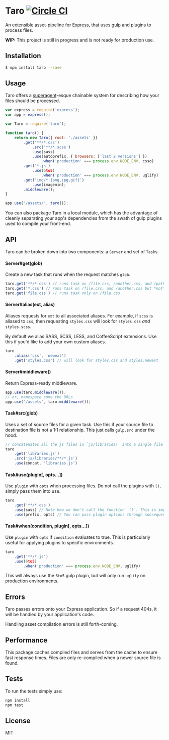 # Taro [![Circle CI](https://circleci.com/gh/rosszurowski/taro.svg?style=svg&circle-token=95b8acade8ecb29f54c72ede6969c33b8566560d)](https://circleci.com/gh/rosszurowski/taro)

An extensible asset-pipeline for [Express](http://expressjs.com/), that uses [gulp](gulpjs.com) and plugins to process files. 

**WIP:** This project is still in progress and is not ready for production use.

## Installation

```bash
$ npm install taro --save
```

## Usage

Taro offers a [superagent](https://github.com/visionmedia/superagent)-esque chainable system for describing how your files should be processed.

```javascript
var express = require('express');
var app = express();

var Taro = require('taro');

function taro() {
	return new Taro({ root: './assets' })
		.get('**/*.css')
			.src('**/*.scss')
			.use(sass)
			.use(autoprefix, { browsers: ['last 2 versions'] })
				.when('production' === process.env.NODE_ENV, csso)
		.get('*.js')
			.use(6to5)
				.when('production' === process.env.NODE_ENV, uglify)
		.get('img/*.{png,jpg,gif}')
			.use(imagemin);
		.middleware();
}

app.use('/assets/', taro());
```

You can also package Taro in a local module, which has the advantage of cleanly separating your app's dependencies from the swath of gulp plugins used to compile your front-end.

## API

Taro can be broken down into two components: a `Server` and set of `Task`s.

#### Server#get(glob)

Create a new task that runs when the request matches `glob`.

```javascript
taro.get('**/*.css') // runs task on /file.css, /another.css, and /path/to/file.css
taro.get('*.css') // runs task on /file.css, and /another.css but *not* /path/to/file.css
taro.get('file.css') // runs task only on /file.css
```

#### Server#alias(ext, alias)

Aliases requests for `ext` to all associated aliases. For example, if `scss` is aliased to `css`, then requesting `styles.css` will look for `styles.css` *and* `styles.scss`.

By default we alias SASS, SCSS, LESS, and CoffeeScript extensions. Use this if you'd like to add your own custom aliases.

```javascript
taro
	.alias('css', 'newext')
	.get('styles.css') // will look for styles.css and styles.newext
```

#### Server#middleware()

Return Express-ready middleware.

```javascript
app.use(taro.middleware());
// or, namespace some the URLs
app.use('/assets', taro.middleware());
```

#### Task#src(glob)

Uses a set of source files for a given task. Use this if your source file to destination file is not a 1:1 relationship. This just calls `gulp.src` under the hood.

```javascript
// concatenates all the js files in `js/libraries/` into a single file
taro
	.get('libraries.js')
	.src('js/libraries/**/*.js')
	.use(concat, 'libraries.js')
```

#### Task#use(plugin[, opts...])

Use `plugin` with `opts` when processing files. Do not call the plugins with `()`, simply pass them into use.

```javascript
taro
	.get('**/*.css')
	.use(sass) // Note how we don't call the function `()`. This is important.
	.use(prefix, opts) // You can pass plugin options through subsequent arguments
```

#### Task#when(condition, plugin[, opts...])

Use `plugin` with `opts` if `condition` evaluates to true. This is particularly useful for applying plugins to specific environments.

```javascript
taro
	.get('**/*.js')
	.use(6to5)
		.when('production' === process.env.NODE_ENV, uglify)
```

This will always use the `6to5` gulp plugin, but will only run `uglify` on production environments.

## Errors

Taro passes errors onto your Express application. So if a request 404s, it will be handled by your application's code.

Handling asset compilation errors is still forth-coming.

## Performance

This package caches compiled files and serves from the cache to ensure fast response times. Files are only re-compiled when a newer source file is found.

## Tests

To run the tests simply use:

```bash
npm install
npm test
```

## License

MIT